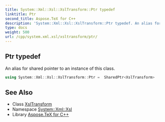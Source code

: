 ```yaml
---
title: System::Xml::Xsl::XslTransform::Ptr typedef
linktitle: Ptr
second_title: Aspose.TeX for C++
description: 'System::Xml::Xsl::XslTransform::Ptr typedef. An alias for shared pointer to an instance of this class in C++.'
type: docs
weight: 500
url: /cpp/system.xml.xsl/xsltransform/ptr/
---
```

## Ptr typedef


An alias for shared pointer to an instance of this class.

```cpp
using System::Xml::Xsl::XslTransform::Ptr =  SharedPtr<XslTransform>
```

## See Also

* Class [XslTransform](../)
* Namespace [System::Xml::Xsl](../../)
* Library [Aspose.TeX for C++](../../../)
